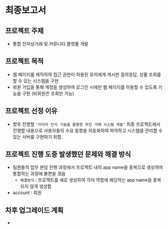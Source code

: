 # 최종보고서

## 프로젝트 주제
- 통합 전자상거래 및 커뮤니티 플랫폼 개발 

## 프로젝트 목적
- 웹 페이지를 제작하여 접근 권한이 허용된 유저에게 게시판 질의응답, 상품 조회를 할 수 있는 시스템을 구현
- 회원 가입을 통해 계정을 생성하여 로그인 시에만 웹 페이지를 이용할 수 있도록 기능을 구현 (비회원은 조회만 가능)

## 프로젝트 선정 이유
- 향후 진행할 `'이미지 인식 기술을 활용한 무인 거래 시스템 개발'` 최종 프로젝트에서 진행할 내용으로 사용자들의 수요 동향을 자동화하여 파악하고 시스템을 관리할 수 있는 서버를 구현하기 위함.

## 프로젝트 진행 도중 발생했던 문제와 해결 방식
- 팀원들의 업무 분담 진행 과정에서 프로젝트 내의 app name을 중복으로 생성하여 통합하는 과정에 불편을 겪음
  - `해결방식` : 프로젝트를 새로 생성하여 각자 역할에 해당하는 app name을 중복되지 않게 생성함
- account : 회원

## 차후 업그레이드 계획
- 